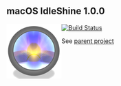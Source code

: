 ## macOS IdleShine 1.0.0
<img style="float:left" src="icon.png" />

[![Build Status](https://travis-ci.org/LucidFusionLabs/IdleShine-mac.svg?branch=v1.0.0)](https://travis-ci.org/LucidFusionLabs/IdleShine-mac)

See [parent project](https://github.com/LucidFusionLabs/IdleShine)
